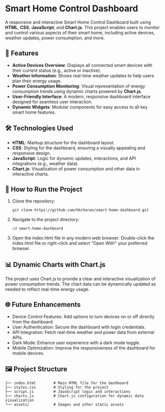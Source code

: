 # Smart Home Control Dashboard

A responsive and interactive Smart Home Control Dashboard built using **HTML**, **CSS**, **JavaScript**, and **Chart.js**. This project enables users to monitor and control various aspects of their smart home, including active devices, weather updates, power consumption, and more.

## 🌟 Features

- **Active Devices Overview**: Displays all connected smart devices with their current status (e.g., active or inactive).
- **Weather Information**: Shows real-time weather updates to help users plan their energy usage.
- **Power Consumption Monitoring**: Visual representation of energy consumption trends using dynamic charts powered by **Chart.js**.
- **User-Friendly Interface**: A modern, responsive dashboard interface designed for seamless user interaction.
- **Dynamic Widgets**: Modular components for easy access to all key smart home features.

## 🛠️ Technologies Used

- **HTML**: Markup structure for the dashboard layout.
- **CSS**: Styling for the dashboard, ensuring a visually appealing and responsive design.
- **JavaScript**: Logic for dynamic updates, interactions, and API integrations (e.g., weather data).
- **Chart.js**: Visualization of power consumption and other data in interactive charts.

## 🚀 How to Run the Project

1. Clone the repository:  
   ```bash
   git clone https://github.com/hkcharan/smart-home-dashboard.git
   ```
2. Navigate to the project directory:
   ```bash
   cd smart-home-dashboard
   ```
3. Open the index.html file in any modern web browser:
Double-click the index.html file or right-click and select "Open With" your preferred browser.

## 📊 Dynamic Charts with Chart.js
The project uses Chart.js to provide a clear and interactive visualization of power consumption trends. The chart data can be dynamically updated as needed to reflect real-time energy usage.

## 🌐 Future Enhancements
  - Device Control Features: Add options to turn devices on or off directly from the dashboard.
  - User Authentication: Secure the dashboard with login credentials.
  - API Integration: Fetch real-time weather and power data from external APIs.
  - Dark Mode: Enhance user experience with a dark mode toggle.
  - Mobile Optimization: Improve the responsiveness of the dashboard for mobile devices.

## 🖼️ Project Structure
```
├── index.html        # Main HTML file for the dashboard
├── styles.css        # Styling for the project
├── script.js         # JavaScript logic and interactions
├── charts.js         # Chart.js configuration for dynamic data visualization
└── assets/           # Images and other static assets
```


